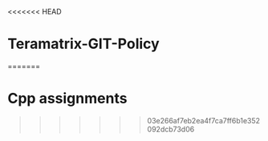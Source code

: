 <<<<<<< HEAD
# Teramatrix-GIT-Policy
=======
# Cpp assignments
>>>>>>> 03e266af7eb2ea4f7ca7ff6b1e352092dcb73d06
